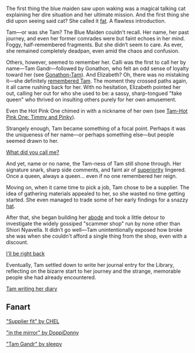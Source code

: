The first thing the blue maiden saw upon waking was a magical talking cat explaining her dire situation and her ultimate mission. And the first thing she did upon seeing said cat? She called it [fat](https://www.youtube.com/live/9XG91aw1gTo?si=HUKTRLtdetft9DSn&t=554). A flawless introduction.

Tam—or was she Tam? The Blue Maiden couldn't recall. Her name, her past journey, and even her former comrades were but faint echoes in her mind. Foggy, half-remembered fragments. But she didn’t seem to care. As ever, she remained completely deadpan, even amid the chaos and confusion.

Others, however, seemed to remember her. Calli was the first to call her by name—Tam Gandr—followed by Gonathon, who felt an odd sense of loyalty toward her (see [Gonathon-Tam](#edge:kronii-gigi)). And Elizabeth? Oh, there was no mistaking it—she definitely [remembered Tam](https://www.youtube.com/live/9XG91aw1gTo?si=VPp48UAFuCMSvKch&t=2205). The moment they crossed paths again, it all came rushing back for her. With no hesitation, Elizabeth pointed her out, calling her out for who she used to be: a sassy, sharp-tongued "fake queen" who thrived on insulting others purely for her own amusement.

Even the Hot Pink One chimed in with a nickname of her own (see [Tam-Hot Pink One: Timmy and Pinky](#edge:irys-kronii)).

Strangely enough, Tam became something of a focal point. Perhaps it was the uniqueness of her name—or perhaps something else—but people seemed drawn to her.

[What did you call me?](#embed:https://www.youtube.com/live/9XG91aw1gTo?si=UgoR7e-WfOs8ARgy&t=3782)

And yet, name or no name, the Tam-ness of Tam still shone through. Her signature snark, sharp side comments, and faint air of [superiority](https://www.youtube.com/live/9XG91aw1gTo?si=vZp0hb6TVjwCsmUK&t=3549) lingered. Once a queen, always a queen… even if no one remembered her reign.

Moving on, when it came time to pick a job, Tam chose to be a supplier. The idea of gathering materials appealed to her, so she wasted no time getting started. She even managed to trade some of her early findings for a snazzy [hat](https://www.youtube.com/live/9XG91aw1gTo?si=GRs1MgjdHWSBgNzw&t=8470).

After that, she began building her [abode](https://www.youtube.com/live/9XG91aw1gTo?si=FQg3zwZiabQwSxev&t=12197) and took a little detour to investigate the widely gossiped "scammer shop" run by none other than Shiori Nyavella. It didn’t go well—Tam unintentionally exposed how broke she was when she couldn't afford a single thing from the shop, even with a discount.

[I'll be right back](#embed:https://www.youtube.com/live/9XG91aw1gTo?si=Vw4r0ymqmj9shtiH&t=13306)

Eventually, Tam settled down to write her journal entry for the Library, reflecting on the bizarre start to her journey and the strange, memorable people she had already encountered.

[Tam writing her diary](#embed:https://www.youtube.com/live/9XG91aw1gTo?si=EWtPKvo1Fk35j255&t=15167)

## Fanart

["Supplier fit" by CHEL](https://x.com/chelimationz/status/1919839617232314759)

["in the mirror" by DoppiDonny](https://x.com/DoppiDonny/status/1921230140056424847)

["Tam Gandr" by sleepy](https://x.com/hunk_404/status/1919887710409654390)
